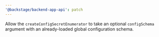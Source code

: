 ```yaml
---
'@backstage/backend-app-api': patch
---
```


Allow the `createConfigSecretEnumerator` to take an optional `configSchema` argument with an already-loaded global configuration schema.
